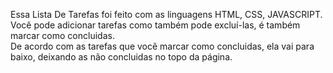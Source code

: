 Essa Lista De Tarefas foi feito com as linguagens HTML, CSS, JAVASCRIPT.<br>
Você pode adicionar tarefas como também pode excluí-las, é também marcar como concluidas.<br>
De acordo com as tarefas que você marcar como concluidas, ela vai para baixo, deixando as não concluidas no topo da página.

